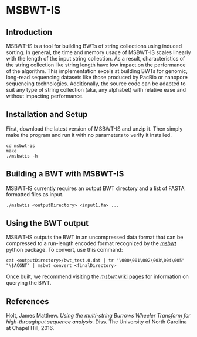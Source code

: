 # MSBWT-IS
## Introduction
MSBWT-IS is a tool for building BWTs of string collections using induced sorting.  In general, the time and memory usage of MSBWT-IS scales linearly with the length of the input string collection.  As a result, characteristics of the string collection like string length have low impact on the performance of the algorithm.  This implementation excels at building BWTs for genomic, long-read sequencing datasets like those produced by PacBio or nanopore sequencing technologies.  Additionally, the source code can be adapted to suit any type of string collection (aka, any alphabet) with relative ease and without impacting performance.

## Installation and Setup
First, download the latest version of MSBWT-IS and unzip it.  Then simply make the program and run it with no parameters to verify it installed.
```
cd msbwt-is
make
./msbwtis -h
```
## Building a BWT with MSBWT-IS
MSBWT-IS currently requires an output BWT directory and a list of FASTA formatted files as input.
```
./msbwtis <outputDirectory> <input1.fa> ...
```
## Using the BWT output
MSBWT-IS outputs the BWT in an uncompressed data format that can be compressed to a run-length encoded format recognized by the [*msbwt*](https://github.com/holtjma/msbwt) python package.  To convert, use this command:
```
cat <outputDirectory>/bwt_test.0.dat | tr "\000\001\002\003\004\005" "\$ACGNT" | msbwt convert <finalDirectory>
```
Once built, we recommend visiting the [*msbwt* wiki pages](https://github.com/holtjma/msbwt/wiki) for information on querying the BWT.

## References
Holt, James Matthew. *Using the multi-string Burrows Wheeler Transform for high-throughput sequence analysis.* Diss. The University of North Carolina at Chapel Hill, 2016.
